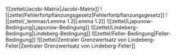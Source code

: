 ![[zettel/Jacobi-Matrix|Jacobi-Matrix]]
![[zettel/Fehlerfortpflanzungsgesetz|Fehlerfortpflanzungsgesetz]]
![[zettel/_lemmas/Lemma 1.2|Lemma 1.2]]
![[zettel/Ljapunow-Bedingung|Ljapunow-Bedingung]]
![[zettel/Lindeberg-Bedingung|Lindeberg-Bedingung]]
![[zettel/Feller-Bedingung|Feller-Bedingung]]
![[zettel/Zentraler Grenzwertsatz von Lindeberg-Feller|Zentraler Grenzwertsatz von Lindeberg-Feller]]
